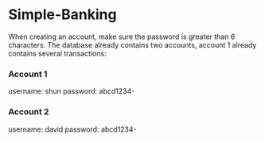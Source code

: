 # Simple-Banking

When creating an account, make sure the password is greater than 6 characters. The database already contains two accounts,
account 1 already contains several transactions:

### Account 1
username: shun
password: abcd1234-

### Account 2 
username: david
password: abcd1234-

